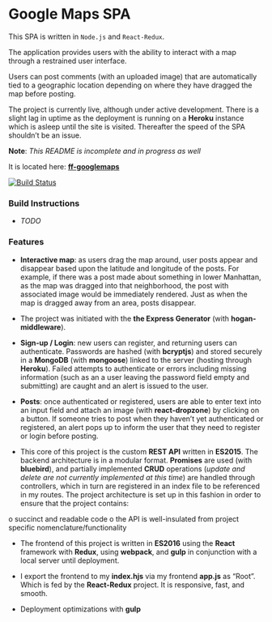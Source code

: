 
# Google Maps SPA

This SPA is written in ```Node.js``` and ```React-Redux```.

The application provides users with the ability to interact with a map through a restrained user interface. 

Users can post comments (with an uploaded image) that are automatically tied to a geographic location depending on where they have dragged the map before posting.

The project is currently live, although under active development. There is a slight lag in uptime as the deployment is running on a **Heroku** instance which is asleep until the site is visited. Thereafter the speed of the SPA shouldn’t be an issue.

**Note**: *This README is incomplete and in progress as well*

It is located here: [**ff-googlemaps**](https://ff-googlemaps.herokuapp.com/)


[![Build Status](https://travis-ci.org/forrestfiller/cartographer.svg?branch=master)](https://travis-ci.org/forrestfiller/cartographer)


### Build Instructions

- *TODO*

### Features

- **Interactive map**: as users drag the map around, user posts appear and disappear based upon the latitude and longitude of the posts. For example, if there was a post made about something in lower Manhattan, as the map was dragged into that neighborhood, the post with associated image would be immediately rendered. Just as when the map is dragged away from an area, posts disappear.

- The project was initiated with the **the Express Generator** (with **hogan-middleware**).

- **Sign-up / Login**: new users can register, and returning users can authenticate.  Passwords are hashed (with **bcryptjs**) and stored securely in a **MongoDB** (with  **mongoose**) linked to the server (hosting through **Heroku**). Failed attempts to authenticate or errors including missing information (such as an a user leaving the password field empty and submitting) are caught and an alert is issued to the user.

- **Posts**: once authenticated or registered, users are able to enter text into an input field and attach an image (with **react-dropzone**) by clicking on a button. If someone tries to post when they haven’t yet authenticated or registered, an alert pops up to inform the user that they need to register or login before posting.

- This core of this project is the custom **REST API** written in **ES2015**. The backend architecture is in a modular format. **Promises** are used (with **bluebird**), and partially implemented **CRUD** operations (*update and delete are not currently implemented at this time*) are handled through controllers, which in turn are registered in an index file to be referenced in my routes. The project architecture is set up in this fashion in order to ensure that the project contains:

o succinct and readable code
o the API is well-insulated from project specific nomenclature/functionality

- The frontend of this project is written in **ES2016** using the **React** framework with **Redux**, using **webpack**, and **gulp** in conjunction with a local server until deployment.

- I export the frontend to my **index.hjs** via my frontend **app.js** as “Root”. Which is fed by the **React-Redux** project. It is responsive, fast, and smooth.

- Deployment optimizations with **gulp**




